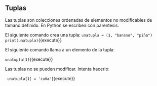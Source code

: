 ## Tuplas

Las tuplas son colecciones ordenadas de elementos no modificables de tamano definido. En Python se escriben con parentesis.

El siguiente comando crea una tupla:
`
unatupla = (1, "banano", "piña")
print(unatupla)
`{{execute}}

El siguiente comando llama a un elemento de la tupla:

`
unatupla[1]
`{{execute}}

Las tuplas no se pueden modificar. Intenta hacerlo: 

`
unatupla[1] = 'caña'`{{execute}}
